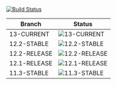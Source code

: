 [![Build Status](https://api.cirrus-ci.com/github/lwhsu/test-cirrus.svg)](https://cirrus-ci.com/github/lwhsu/test-cirrus)

| Branch       | Status                                                                                    |
| ------------ | ----------------------------------------------------------------------------------------- |
| 13-CURRENT   | ![13-CURRENT](https://api.cirrus-ci.com/github/lwhsu/test-cirrus.svg?task=13-CURRENT)     |
| 12.2-STABLE  | ![12.2-STABLE](https://api.cirrus-ci.com/github/lwhsu/test-cirrus.svg?task=12.2-STABLE)   |
| 12.2-RELEASE | ![12.2-RELEASE](https://api.cirrus-ci.com/github/lwhsu/test-cirrus.svg?task=12.2-RELEASE) |
| 12.1-RELEASE | ![12.1-RELEASE](https://api.cirrus-ci.com/github/lwhsu/test-cirrus.svg?task=12.1-RELEASE) |
| 11.3-STABLE  | ![11.3-STABLE](https://api.cirrus-ci.com/github/lwhsu/test-cirrus.svg?task=11.3-STABLE)   |
